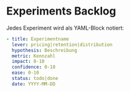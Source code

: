 # Experiments Backlog

Jedes Experiment wird als YAML-Block notiert:

```yaml
- title: Experimentname
  lever: pricing|retention|distribution
  hypothesis: Beschreibung
  metric: Kennzahl
  impact: 0-10
  confidence: 0-10
  ease: 0-10
  status: todo|done
  date: YYYY-MM-DD
```
